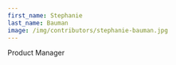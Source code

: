 ```yaml
---
first_name: Stephanie
last_name: Bauman
image: /img/contributors/stephanie-bauman.jpg
---
```

Product Manager